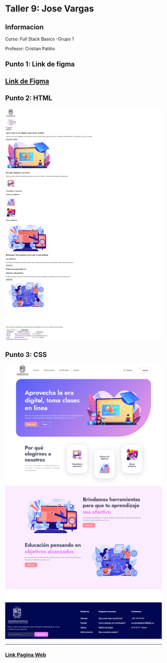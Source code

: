 <h1>Taller 9: Jose Vargas</h1>

<h2>Informacion</h2>
<p>Curso: Full Stack Basico -Grupo 1<p>
<p>Profesor: Cristian Patiño</p>

<h2>Punto 1: Link de figma<h2>
<a href="https://www.figma.com/file/LdDbZ60kHBIrGAsXtD0alp/Untitled?type=design&node-id=0%3A1&t=zcrDorKwjPS02DMi-1" target="_blank">Link de Figma</a>

 <h2>Punto 2: HTML</h2>
 <img src="./public/images/html.png" alt="html">

 <h2>Punto 3: CSS </h2>
 <img src="./public/images/css.png" alt="css">

<hr>
 <h3><a href="https://snikyx.github.io/taller-9-full-stack/" target="_blank">Link Pagina Web</a></h3>